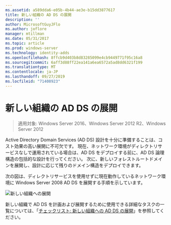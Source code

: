 ```yaml
---
ms.assetid: a589dda6-e05b-4b44-ae3e-b15dd3877617
title: 新しい組織の AD DS の展開
description: ''
author: MicrosoftGuyJFlo
ms.author: joflore
manager: mtillman
ms.date: 05/31/2017
ms.topic: article
ms.prod: windows-server
ms.technology: identity-adds
ms.openlocfilehash: 8ffcb9d403b8d83285099e4cb9449771f95c16a8
ms.sourcegitcommit: 6aff3d88ff22ea141a6ea6572a5ad8dd6321f199
ms.translationtype: MT
ms.contentlocale: ja-JP
ms.lasthandoff: 09/27/2019
ms.locfileid: "71408923"
---
```

# <a name="deploying-ad-ds-in-a-new-organization"></a>新しい組織の AD DS の展開

>適用対象: Windows Server 2016、Windows Server 2012 R2、Windows Server 2012

Active Directory Domain Services (AD DS) 設計を十分に準備することは、コスト効果の高い展開に不可欠です。 現在、ネットワーク環境がディレクトリサービスなしで運用されている場合は、AD DS をデプロイする前に、AD DS 論理構造の包括的な設計を行ってください。 次に、新しいフォレストルートドメインを展開し、設計に応じて残りのドメイン構造をデプロイできます。  
  
次の図は、ディレクトリサービスを使用せずに現在動作しているネットワーク環境に Windows Server 2008 AD DS を展開する手順を示しています。  
  
![新しい組織への展開](media/Deploying-AD-DS-in-a-New-Organization/daa38971-86f2-4033-9442-0cdff9ecc48f.gif)  
  
新しい組織で AD DS を計画および展開するために使用できる詳細なタスクの一覧については、「[チェックリスト: 新しい組織への AD DS の展開](https://technet.microsoft.com/library/cc725897.aspx)」を参照してください。  
  


